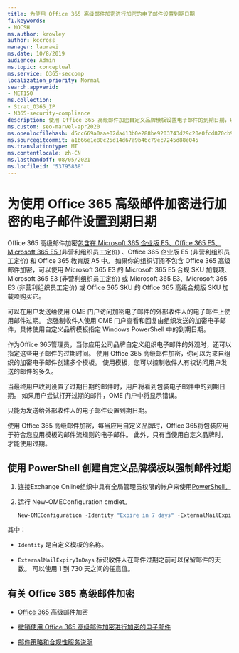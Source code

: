 ```yaml
---
title: 为使用 Office 365 高级邮件加密进行加密的电子邮件设置到期日期
f1.keywords:
- NOCSH
ms.author: krowley
author: kccross
manager: laurawi
ms.date: 10/8/2019
audience: Admin
ms.topic: conceptual
ms.service: O365-seccomp
localization_priority: Normal
search.appverid:
- MET150
ms.collection:
- Strat_O365_IP
- M365-security-compliance
description: 使用 Office 365 高级邮件加密自定义品牌模板设置电子邮件的到期日期，以扩展电子邮件安全性。
ms.custom: seo-marvel-apr2020
ms.openlocfilehash: d5cc669a0aae02da413b0e288be9203743d29c20e0fcd870cb99b67154fdf66e
ms.sourcegitcommit: a1b66e1e80c25d14d67a9b46c79ec7245d88e045
ms.translationtype: MT
ms.contentlocale: zh-CN
ms.lasthandoff: 08/05/2021
ms.locfileid: "53795838"
---
```

# <a name="set-an-expiration-date-for-email-encrypted-by-office-365-advanced-message-encryption"></a>为使用 Office 365 高级邮件加密进行加密的电子邮件设置到期日期

Office 365 高级邮件加密[包含在 Microsoft 365 企业版 E5、Office 365 E5、Microsoft 365 E5 (](https://www.microsoft.com/microsoft-365/enterprise/home)非营利组织员工定价) 、Office 365 企业版 E5 (非营利组织员工定价) 和 Office 365 教育版 A5 中。 如果你的组织订阅不包含 Office 365 高级邮件加密，可以使用 Microsoft 365 E3 的 Microsoft 365 E5 合规 SKU 加载项、Microsoft 365 E3 (非营利组织员工定价) 或 Microsoft 365 E3、Microsoft 365 E3 (非营利组织员工定价) 或 Office 365 SKU 的 Office 365 高级合规版 SKU 加载项购买它。

可以在用户发送给使用 OME 门户访问加密电子邮件的外部收件人的电子邮件上使用邮件过期。 您强制收件人使用 OME 门户查看和回复由组织发送的加密电子邮件，具体使用自定义品牌模板指定 Windows PowerShell 中的到期日期。

作为Office 365管理员，当你应用公司品牌自定义组织电子邮件的外观时，还可以指定这些电子邮件的过期时间。 使用 Office 365 高级邮件加密，你可以为来自组织的加密电子邮件创建多个模板。 使用模板，您可以控制收件人有权访问用户发送的邮件的多久。

当最终用户收到设置了过期日期的邮件时，用户将看到包装电子邮件中的到期日期。 如果用户尝试打开过期的邮件，OME 门户中将显示错误。

只能为发送给外部收件人的电子邮件设置到期日期。

使用 Office 365 高级邮件加密，每当应用自定义品牌时，Office 365将包装应用于符合您应用模板的邮件流规则的电子邮件。 此外，只有当使用自定义品牌时，才能使用过期。

## <a name="create-a-custom-branding-template-to-force-mail-expiration-by-using-powershell"></a>使用 PowerShell 创建自定义品牌模板以强制邮件过期

1. 连接Exchange Online组织中具有全局管理员权限的帐户来使用[PowerShell。](/powershell/exchange/connect-to-exchange-online-powershell)

2. 运行 New-OMEConfiguration cmdlet。

    ```powershell
    New-OMEConfiguration -Identity "Expire in 7 days" -ExternalMailExpiryInDays 7
    ```

其中：

- `Identity` 是自定义模板的名称。

- `ExternalMailExpiryInDays` 标识收件人在邮件过期之前可以保留邮件的天数。 可以使用 1 到 730 天之间的任意值。

## <a name="more-information-about-office-365-advanced-message-encryption"></a>有关 Office 365 高级邮件加密

- [Office 365 高级邮件加密](ome-advanced-message-encryption.md)

- [撤销使用 Office 365 高级邮件加密进行加密的电子邮件](revoke-ome-encrypted-mail.md)

- [邮件策略和合规性服务说明](/office365/servicedescriptions/exchange-online-service-description/message-policy-and-compliance)